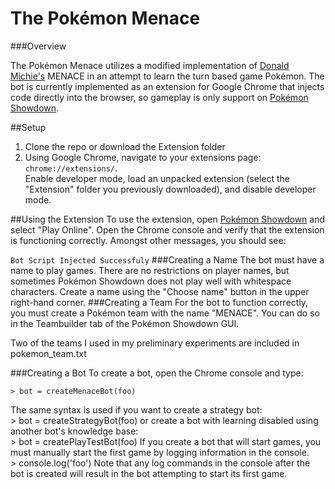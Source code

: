 # The Pokémon Menace

###Overview

The Pokémon Menace utilizes a modified implementation of [Donald Michie's](http://en.wikipedia.org/wiki/Donald_Michie) MENACE in an attempt to learn the turn based game Pokémon. The bot is currently implemented as an extension for Google Chrome that injects code directly into the browser, so gameplay is only support on [Pokémon Showdown](http://pokemonshowdown.com/).

##Setup
1. Clone the repo or download the Extension folder
2. Using Google Chrome, navigate to your extensions page: `chrome://extensions/`.  
 Enable developer mode, load an unpacked extension (select the "Extension" folder you previously downloaded), and disable developer mode.

##Using the Extension
To use the extension, open [Pokémon Showdown](http://pokemonshowdown.com/) and select "Play Online".
Open the Chrome console and verify that the extension is functioning correctly. Amongst other messages, you should see:

`Bot Script Injected Successfuly`
###Creating a Name
The bot must have a name to play games. There are no restrictions on player names, but sometimes Pokémon Showdown does not play well with whitespace characters. Create a name using the "Choose name" button in the upper right-hand corner.
###Creating a Team
For the bot to function correctly, you must create a Pokémon team with the name "MENACE". You can do so in the Teambuilder tab of the Pokémon Showdown GUI.

Two of the teams I used in my preliminary experiments are included in pokemon_team.txt

###Creating a Bot
To create a bot, open the Chrome console and type:  

	> bot = createMenaceBot(foo)
The same syntax is used if you want to create a strategy bot:  
	> bot = createStrategyBot(foo)
or create a bot with learning disabled using another bot's knowledge base:  
	> bot = createPlayTestBot(foo)
If you create a bot that will start games, you must manually start the first game by logging information in the console.  
	> console.log('foo')
Note that any log commands in the console after the bot is created will result in the bot attempting to start its first game.